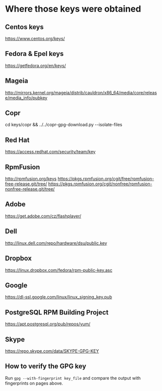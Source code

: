 # Where those keys were obtained

## Centos keys

https://www.centos.org/keys/

## Fedora & Epel keys

https://getfedora.org/en/keys/

## Mageia

http://mirrors.kernel.org/mageia/distrib/cauldron/x86_64/media/core/release/media_info/pubkey

## Copr

cd keys/copr && ../../copr-gpg-download.py --isolate-files

## Red Hat

https://access.redhat.com/security/team/key

## RpmFusion

http://rpmfusion.org/keys
https://pkgs.rpmfusion.org/cgit/free/rpmfusion-free-release.git/tree/
https://pkgs.rpmfusion.org/cgit/nonfree/rpmfusion-nonfree-release.git/tree/

## Adobe

https://get.adobe.com/cz/flashplayer/

## Dell

http://linux.dell.com/repo/hardware/dsu/public.key

## Dropbox

https://linux.dropbox.com/fedora/rpm-public-key.asc

## Google

https://dl-ssl.google.com/linux/linux_signing_key.pub

## PostgreSQL RPM Building Project

https://apt.postgresql.org/pub/repos/yum/

## Skype

https://repo.skype.com/data/SKYPE-GPG-KEY

## How to verify the GPG key

Run `gpg --with-fingerprint key_file` and compare the output with fingerprints on pages above.


